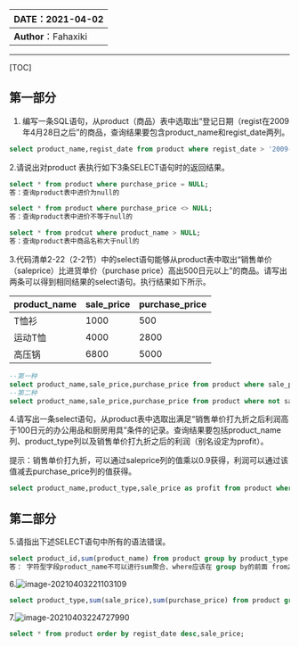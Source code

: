 | DATE：2021-04-02     |
| -------------------- |
| **Author**：Fahaxiki |

---

[TOC]

## 第一部分

1. 编写一条SQL语句，从product（商品）表中选取出“登记日期（regist在2009年4月28日之后”的商品，查询结果要包含product_name和regist_date两列。

```sql
select product_name,regist_date from product where regist_date > '2009-04-28';
```

  2.请说出对product 表执行如下3条SELECT语句时的返回结果。

```sql
select * from product where purchase_price = NULL;
答：查询product表中进价为null的
```

```sql
select * from product where purchase_price <> NULL;
答：查询product表中进价不等于null的
```

```sql
select * from prodcut where product_name > NULL;
答：查询product表中商品名称大于null的
```

  3.代码清单2-22（2-2节）中的select语句能够从product表中取出“销售单价（saleprice）比进货单价（purchase price）高出500日元以上”的商品。请写出两条可以得到相同结果的select语句。执行结果如下所示。

| product_name | sale_price | purchase_price |
| ------------ | ---------- | -------------- |
| T恤衫        | 1000       | 500            |
| 运动T恤      | 4000       | 2800           |
| 高压锅       | 6800       | 5000           |

```sql
--第一种
select product_name,sale_price,purchase_price from product where sale_price - purchase_price >= 500;
--第二种
select product_name,sale_price,purchase_price from product where not sale_price-purchase_price < 500;
```

  4.请写出一条select语句，从product表中选取出满足“销售单价打九折之后利润高于100日元的办公用品和厨房用具”条件的记录。查询结果要包括product_name列、product_type列以及销售单价打九折之后的利润（别名设定为profit）。

提示：销售单价打九折，可以通过saleprice列的值乘以0.9获得，利润可以通过该值减去purchase_price列的值获得。

```sql
select product_name,product_type,sale_price as profit from product where sale_price * 0.9 - purchase_price and (product_type = '办公用品' or product_type = '厨房用具');
```

## 第二部分

   5.请指出下述SELECT语句中所有的语法错误。

```sql
select product_id,sum(product_name) from product group by product_type where regist_date > '2009-09-01';
答： 字符型字段product_name不可以进行sum聚合、where应该在 group by的前面 from之后、 group by的聚合键(product_type) 与 select 的子句不同（prodcut_id）
```

  6.![image-20210403221103109](C:\Users\李向前\AppData\Roaming\Typora\typora-user-images\image-20210403221103109.png)

```sql
select product_type,sum(sale_price),sum(purchase_price) from product group by product_type having sum(sale_price) > sum(purchase_price) * 1.5;
```

  7.![image-20210403224727990](C:\Users\李向前\AppData\Roaming\Typora\typora-user-images\image-20210403224727990.png)

```sql
select * from product order by regist_date desc,sale_price;
```

